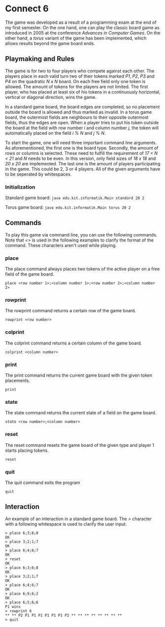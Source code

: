 # Connect 6
The game was developed as a result of a programming exam at the end of my first semester. On the one hand, one can play the classic board game as introduced in 2005 at the conference *Advances in Computer Games*. On the other hand, a *torus* variant of the game has been implemented, which allows results beyond the game board ends.

## Playmaking and Rules
The game is for two to four players who compete against each other. The players place in each valid turn two of their tokens marked *P1*, *P2*, *P3* and *P4* on the quadratic *N x N* board. On each free field only one token is allowed. The amount of tokens for the players are not limited. The first player, who has placed at least six of his tokens in a continuously horizontal, vertical or diagonal direction, wins the game.

In a standard game board, the board edges are completed, so no placement outside the board is allowed and thus marked as invalid. In a torus game board, the outermost fields are neighbours to their opposite outermost fields, thus the edges are open. When a player tries to put his token outside the board at the field with row number *i* and column number *j*, the token will automatically placed on the field *i % N* and *j % N*.

To start the game, one will need three important command line arguments. As aforementioned, the first one is the board type. Secondly, the amount of rows or columns is selected. These need to fulfill the requirement of *17 < N < 21* and *N* needs to be even. In this version, only field sizes of *18 x 18* and *20 x 20* are implemented. The last one is the amount of players participating in the game. This could be 2, 3 or 4 players. All of the given arguments have to be seperated by whitespaces.

### Initialization
Standard game board:
`
java edu.kit.informatik.Main standard 20 2
`

Torus game board:
`
java edu.kit.informatik.Main torus 20 2
`

## Commands
To play this game via command line, you can use the following commands. Note that *<>* is used in the following examples to clarify the format of the command. These characters aren't used while playing.

### place
The place command always places two tokens of the active player on a free field of the game board.
```
place <row number 1>;<column number 1>;<row number 2>;<column number 2>
```

### rowprint
The rowprint command returns a certain row of the game board.
```
rowprint <row number>
```

### colprint
The colprint command returns a certain column of the game board.
```
colprint <column number>
```

### print
The print command returns the current game board with the given token placements.
```
print
```

### state
The state command returns the current state of a field on the game board.
```
state <row number>;<column number>
```

### reset
The reset command resets the game board of the given type and player 1 starts placing tokens.
```
reset
```

### quit
The quit command exits the program
```
quit
```

## Interaction
An example of an interaction in a standard game board. The *>* character with a following whitespace is used to clarify the user input.
```
> place 6;3;6;8
OK
> place 3;2;1;7
OK
> place 6;4;6;7
OK
> reset
OK
> place 6;3;6;8
OK
> place 3;2;1;7
OK
> place 6;4;6;7
OK
> place 6;9;6;2
OK
> place 6;5;6;6
P1 wins
> rowprint 6
** ** P2 P1 P1 P1 P1 P1 P1 P2 ** ** ** ** ** ** ** **
> quit
```







